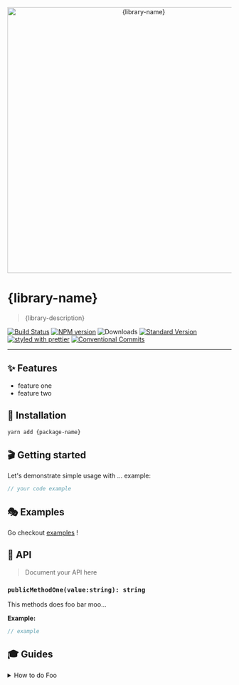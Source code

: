 <p align="center">
  <img src="https://user-images.githubusercontent.com/1223799/50992071-73562500-1516-11e9-99fa-9f73b0f0eee2.png" width="597" alt="{library-name}">
</p>

# {library-name}

> {library-description}

[![Build Status](https://travis-ci.com/{github-name}/{library-name}.svg?branch=master)](https://travis-ci.com/{github-name}/{library-name})
[![NPM version](https://img.shields.io/npm/v/{package-name}.svg)](https://www.npmjs.com/package/{package-name})
![Downloads](https://img.shields.io/npm/dm/{package-name}.svg)
[![Standard Version](https://img.shields.io/badge/release-standard%20version-brightgreen.svg)](https://github.com/conventional-changelog/standard-version)
[![styled with prettier](https://img.shields.io/badge/styled_with-prettier-ff69b4.svg)](https://github.com/prettier/prettier)
[![Conventional Commits](https://img.shields.io/badge/Conventional%20Commits-1.0.0-yellow.svg)](https://conventionalcommits.org)

---

## ✨ Features

- feature one
- feature two

## 🔧 Installation

```sh
yarn add {package-name}
```

## 🎬 Getting started

Let's demonstrate simple usage with ... example:

```ts
// your code example
```

## 🎭 Examples

Go checkout [examples](./examples) !

## 📜 API

> Document your API here

### `publicMethodOne(value:string): string`

This methods does foo bar moo...

**Example:**

```ts
// example
```

## 🎓 Guides

<details>
<summary>How to do Foo</summary>

Today we're gonna build Foo....
</detail>

### 🕵️‍♀️ Troubleshooting

## 🥂 License

[MIT](./LICENSE.md) as always
